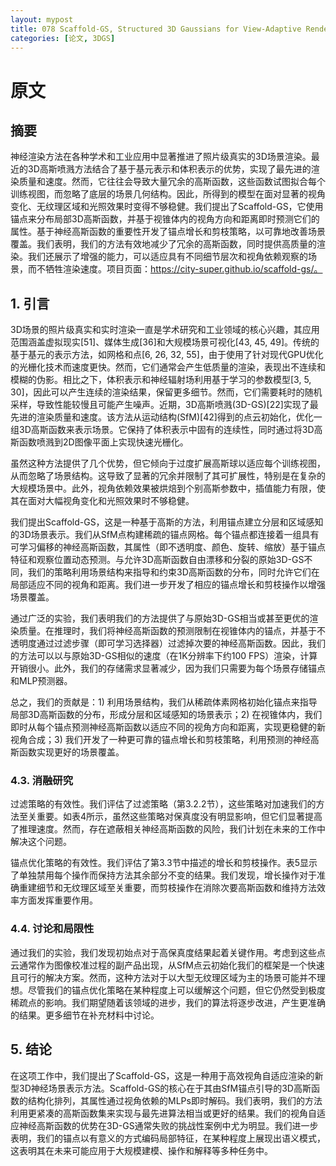 ```yaml
---
layout: mypost
title: 078 Scaffold-GS, Structured 3D Gaussians for View-Adaptive Rendering
categories: [论文, 3DGS]
---
```






# 原文

## 摘要

神经渲染方法在各种学术和工业应用中显著推进了照片级真实的3D场景渲染。最近的3D高斯喷溅方法结合了基于基元表示和体积表示的优势，实现了最先进的渲染质量和速度。然而，它往往会导致大量冗余的高斯函数，这些函数试图拟合每个训练视图，而忽略了底层的场景几何结构。因此，所得到的模型在面对显著的视角变化、无纹理区域和光照效果时变得不够稳健。我们提出了Scaffold-GS，它使用锚点来分布局部3D高斯函数，并基于视锥体内的视角方向和距离即时预测它们的属性。基于神经高斯函数的重要性开发了锚点增长和剪枝策略，以可靠地改善场景覆盖。我们表明，我们的方法有效地减少了冗余的高斯函数，同时提供高质量的渲染。我们还展示了增强的能力，可以适应具有不同细节层次和视角依赖观察的场景，而不牺牲渲染速度。项目页面：https://city-super.github.io/scaffold-gs/。






## 1. 引言

3D场景的照片级真实和实时渲染一直是学术研究和工业领域的核心兴趣，其应用范围涵盖虚拟现实[51]、媒体生成[36]和大规模场景可视化[43, 45, 49]。传统的基于基元的表示方法，如网格和点[6, 26, 32, 55]，由于使用了针对现代GPU优化的光栅化技术而速度更快。然而，它们通常会产生低质量的渲染，表现出不连续和模糊的伪影。相比之下，体积表示和神经辐射场利用基于学习的参数模型[3, 5, 30]，因此可以产生连续的渲染结果，保留更多细节。然而，它们需要耗时的随机采样，导致性能较慢且可能产生噪声。近期，3D高斯喷溅(3D-GS)[22]实现了最先进的渲染质量和速度。该方法从运动结构(SfM)[42]得到的点云初始化，优化一组3D高斯函数来表示场景。它保持了体积表示中固有的连续性，同时通过将3D高斯函数喷溅到2D图像平面上实现快速光栅化。

虽然这种方法提供了几个优势，但它倾向于过度扩展高斯球以适应每个训练视图，从而忽略了场景结构。这导致了显著的冗余并限制了其可扩展性，特别是在复杂的大规模场景中。此外，视角依赖效果被烘焙到个别高斯参数中，插值能力有限，使其在面对大幅视角变化和光照效果时不够稳健。

我们提出Scaffold-GS，这是一种基于高斯的方法，利用锚点建立分层和区域感知的3D场景表示。我们从SfM点构建稀疏的锚点网格。每个锚点都连接着一组具有可学习偏移的神经高斯函数，其属性（即不透明度、颜色、旋转、缩放）基于锚点特征和观察位置动态预测。与允许3D高斯函数自由漂移和分裂的原始3D-GS不同，我们的策略利用场景结构来指导和约束3D高斯函数的分布，同时允许它们在局部适应不同的视角和距离。我们进一步开发了相应的锚点增长和剪枝操作以增强场景覆盖。

通过广泛的实验，我们表明我们的方法提供了与原始3D-GS相当或甚至更优的渲染质量。在推理时，我们将神经高斯函数的预测限制在视锥体内的锚点，并基于不透明度通过过滤步骤（即可学习选择器）过滤掉次要的神经高斯函数。因此，我们的方法可以以与原始3D-GS相似的速度（在1K分辨率下约100 FPS）渲染，计算开销很小。此外，我们的存储需求显著减少，因为我们只需要为每个场景存储锚点和MLP预测器。

总之，我们的贡献是：1) 利用场景结构，我们从稀疏体素网格初始化锚点来指导局部3D高斯函数的分布，形成分层和区域感知的场景表示；2) 在视锥体内，我们即时从每个锚点预测神经高斯函数以适应不同的视角方向和距离，实现更稳健的新视角合成；3) 我们开发了一种更可靠的锚点增长和剪枝策略，利用预测的神经高斯函数实现更好的场景覆盖。






### 4.3. 消融研究

过滤策略的有效性。我们评估了过滤策略（第3.2.2节），这些策略对加速我们的方法至关重要。如表4所示，虽然这些策略对保真度没有明显影响，但它们显著提高了推理速度。然而，存在遮蔽相关神经高斯函数的风险，我们计划在未来的工作中解决这个问题。

锚点优化策略的有效性。我们评估了第3.3节中描述的增长和剪枝操作。表5显示了单独禁用每个操作而保持方法其余部分不变的结果。我们发现，增长操作对于准确重建细节和无纹理区域至关重要，而剪枝操作在消除次要高斯函数和维持方法效率方面发挥重要作用。

### 4.4. 讨论和局限性

通过我们的实验，我们发现初始点对于高保真度结果起着关键作用。考虑到这些点云通常作为图像校准过程的副产品出现，从SfM点云初始化我们的框架是一个快速且可行的解决方案。然而，这种方法对于以大型无纹理区域为主的场景可能并不理想。尽管我们的锚点优化策略在某种程度上可以缓解这个问题，但它仍然受到极度稀疏点的影响。我们期望随着该领域的进步，我们的算法将逐步改进，产生更准确的结果。更多细节在补充材料中讨论。

## 5. 结论

在这项工作中，我们提出了Scaffold-GS，这是一种用于高效视角自适应渲染的新型3D神经场景表示方法。Scaffold-GS的核心在于其由SfM锚点引导的3D高斯函数的结构化排列，其属性通过视角依赖的MLPs即时解码。我们表明，我们的方法利用更紧凑的高斯函数集来实现与最先进算法相当或更好的结果。我们的视角自适应神经高斯函数的优势在3D-GS通常失败的挑战性案例中尤为明显。我们进一步表明，我们的锚点以有意义的方式编码局部特征，在某种程度上展现出语义模式，这表明其在未来可能应用于大规模建模、操作和解释等多种任务中。

